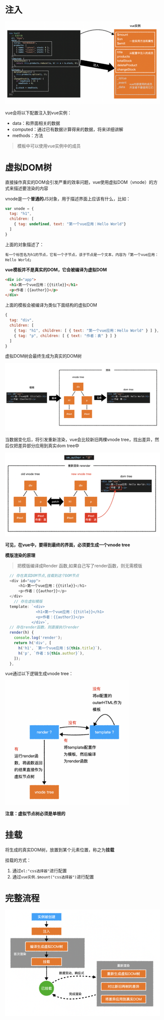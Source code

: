 # 注入

![image-20201110163548294](./assets/20201110163548.png)

vue会将以下配置注入到vue实例：

- data：和界面相关的数据
- computed：通过已有数据计算得来的数据，将来详细讲解
- methods：方法

> 模板中可以使用vue实例中的成员

# 虚拟DOM树

直接操作真实的DOM会引发严重的效率问题，vue使用虚拟DOM（vnode）的方式来描述要渲染的内容

vnode是一个**普通的**JS对象，用于描述界面上应该有什么，比如：

```js
var vnode = {
  tag: "h1",
  children: [
    { tag: undefined, text: "第一个vue应用：Hello World"}
  ]
}
```

上面的对象描述了：

```
有一个标签名为h1的节点，它有一个子节点，该子节点是一个文本，内容为「第一个vue应用：Hello World」
```

**vue模板并不是真实的DOM，它会被编译为虚拟DOM**

```html
<div id="app">
  <h1>第一个vue应用：{{title}}</h1>
  <p>作者：{{author}}</p>
</div>
```

上面的模板会被编译为类似下面结构的虚拟DOM

```js
{
  tag: "div",
  children: [
    { tag: "h1", children: [ { text: "第一个vue应用：Hello World" } ] },
    { tag: "p", children: [ { text: "作者：袁" } ] }
  ]
}
```

虚拟DOM树会最终生成为真实的DOM树

![image-20201106144536733](./assets/20201106144536.png)

当数据变化后，将引发重新渲染，vue会比较新旧两棵vnode tree，找出差异，然后仅把差异部分应用到真实dom tree中

![image-20201106145409844](./assets/20201106145409.png)

**可见，在vue中，要得到最终的界面，必须要生成一个vnode tree**

**模版渲染的原理**

> 把模版编译成Render 函数,如果自己写了render函数，则无需模版

```js
  // 存在真实DOM节点,挂载到这个DOM节点
  <div id="app">
      <h1>第一个vue应用：{{title}}</h1>
      <p>作者：{{author}}</p>
  </div>
	// 存在虚拟模版
  template: `<div>
              <h1>第一个vue应用：{{title}}</h1>
              <p>作者：{{author}}</p>
            </div>`,
  // 存在render函数，则直接执行render
  render(h) {
    console.log('render');
    return h('div', [
      h('h1', `第一个vue应用：${this.title}`),
      h('p', `作者：${this.author}`),
    ]);
  },
```



vue通过以下逻辑生成vnode tree：

<img src="./assets/20201106152046.png" style="zoom:40%;" />



**注意：虚拟节点树必须是单根的**

# 挂载

将生成的真实DOM树，放置到某个元素位置，称之为**挂载**

挂载的方式：

1. 通过`el:"css选择器"`进行配置
2. 通过`vue实例.$mount("css选择器")`进行配置

# 完整流程

<img src="./assets/20200908051939.png" alt="image-20200908051939745" style="zoom:50%;" />